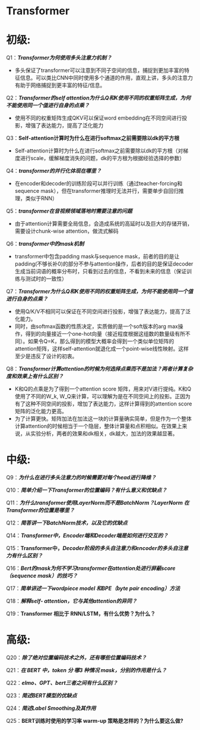 # Transformer

# 初级:

Q1：***Transformer为何使用多头注意力机制？***

- 多头保证了transformer可以注意到不同子空间的信息，捕捉到更加丰富的特征信息。可以类比CNN中同时使用多个通道的作用，直观上讲，多头的注意力有助于网络捕捉到更丰富的特征/信息。

Q2：***Transformer的self attention为什么Q和K使用不同的权重矩阵生成，为何不能使用同一个值进行自身的点乘？***

- 使用不同的权重矩阵生成QKV可以保证word embedding在不同空间进行投影，增强了表达能力，提高了泛化能力

Q3：**Self-attention计算时为什么在进行softmax之前需要除以dk的平方根**

- Self-attention计算时为什么在进行softmax之前需要除以dk的平方根（对梯度进行scale，缓解梯度消失的问题，dk的平方根为根据经验选择的参数）

Q4：***transformer的并行化体现在哪里？***

- 在encoder和decoder的训练阶段可以并行训练（通过teacher-forcing和sequence mask），但在transformer推理时无法并行，需要单步自回归推理，类似于RNN）

Q5：***transformer在音视频领域落地时需要注意的问题***

- 由于attention计算需要全局信息，会造成系统的高延时以及巨大的存储开销，需要设计chunk-wise attention，做流式解码

Q6：***transformer中的mask机制***

- transformer中包含padding mask与sequence mask，前者的目的是让padding(不够长补0)的部分不参与attention操作，后者的目的是保证decoder生成当前词语的概率分布时，只看到过去的信息，不看到未来的信息（保证训练与测试时的一致性）

Q7：***Transformer为什么Q和K使用不同的权重矩阵生成，为何不能使用同一个值进行自身的点乘？***

- 使用Q/K/V不相同可以保证在不同空间进行投影，增强了表达能力，提高了泛化能力。
- 同时，由softmax函数的性质决定，实质做的是一个soft版本的arg max操作，得到的向量接近一个one-hot向量（接近程度根据这组数的数量级有所不同）。如果令Q=K，那么得到的模型大概率会得到一个类似单位矩阵的attention矩阵，这样self-attention就退化成一个point-wise线性映射。这样至少是违反了设计的初衷。

Q8：***Transformer计算attention的时候为何选择点乘而不是加法？两者计算复杂度和效果上有什么区别？***

- K和Q的点乘是为了得到一个attention score 矩阵，用来对V进行提纯。K和Q使用了不同的W_k, W_Q来计算，可以理解为是在不同空间上的投影。正因为 有了这种不同空间的投影，增加了表达能力，这样计算得到的attention score矩阵的泛化能力更高。
- 为了计算更快。矩阵加法在加法这一块的计算量确实简单，但是作为一个整体计算attention的时候相当于一个隐层，整体计算量和点积相似。在效果上来说，从实验分析，两者的效果和dk相关，dk越大，加法的效果越显著。

# 中级:

Q9：***为什么在进行多头注意力的时候需要对每个head进行降维？***

Q10：***简单介绍一下Transformer的位置编码？有什么意义和优缺点？***

Q11：***为什么transformer使用LayerNorm而不是BatchNorm？LayerNorm 在Transformer的位置是哪里？***

Q12：***简答讲一下BatchNorm技术，以及它的优缺点***

Q14：***Transformer中，Encoder端和Decoder端是如何进行交互的？***

Q15：**Transformer中，*Decoder阶段的多头自注意力和encoder的多头自注意力有什么区别？***

Q16：***Bert的mask为何不学习transformer在attention处进行屏蔽score（sequence mask）的技巧？***

Q17：***简单讲述一下wordpiece model 和BPE（byte pair encoding）方法***

Q18：***解释self- attention，它与其他attention的异同？***

Q19：****Transformer 相比于 RNN/LSTM，有什么优势？为什么？****

# 高级:

Q20：***除了绝对位置编码技术之外，还有哪些位置编码技术？***

Q21：*****在 BERT 中，token 分 哪3 种情况 mask，分别的作用是什么？*****

Q22：*****elmo、GPT、bert三者之间有什么区别？*****

Q23：***简述BERT模型的优缺点***

Q24：***简述Label Smoothing及其作用***

Q25：****BERT训练时使用的学习率 warm-up 策略是怎样的？为什么要这么做?****
